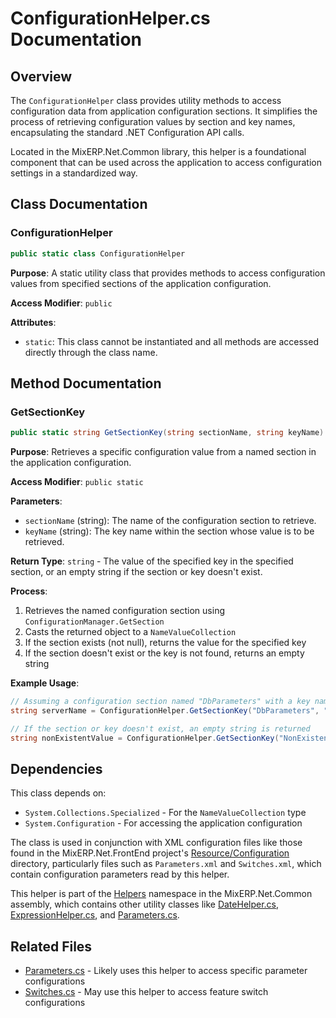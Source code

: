 # ConfigurationHelper.cs Documentation

## Overview

The `ConfigurationHelper` class provides utility methods to access configuration data from application configuration sections. It simplifies the process of retrieving configuration values by section and key names, encapsulating the standard .NET Configuration API calls.

Located in the MixERP.Net.Common library, this helper is a foundational component that can be used across the application to access configuration settings in a standardized way.

## Class Documentation

### ConfigurationHelper

```csharp
public static class ConfigurationHelper
```

**Purpose**: A static utility class that provides methods to access configuration values from specified sections of the application configuration.

**Access Modifier**: `public`

**Attributes**:
- `static`: This class cannot be instantiated and all methods are accessed directly through the class name.

## Method Documentation

### GetSectionKey

```csharp
public static string GetSectionKey(string sectionName, string keyName)
```

**Purpose**: Retrieves a specific configuration value from a named section in the application configuration.

**Access Modifier**: `public static`

**Parameters**:
- `sectionName` (string): The name of the configuration section to retrieve.
- `keyName` (string): The key name within the section whose value is to be retrieved.

**Return Type**: `string` - The value of the specified key in the specified section, or an empty string if the section or key doesn't exist.

**Process**:
1. Retrieves the named configuration section using `ConfigurationManager.GetSection`
2. Casts the returned object to a `NameValueCollection`
3. If the section exists (not null), returns the value for the specified key
4. If the section doesn't exist or the key is not found, returns an empty string

**Example Usage**:
```csharp
// Assuming a configuration section named "DbParameters" with a key named "Server"
string serverName = ConfigurationHelper.GetSectionKey("DbParameters", "Server");

// If the section or key doesn't exist, an empty string is returned
string nonExistentValue = ConfigurationHelper.GetSectionKey("NonExistentSection", "NonExistentKey"); // Returns ""
```

## Dependencies

This class depends on:
- `System.Collections.Specialized` - For the `NameValueCollection` type
- `System.Configuration` - For accessing the application configuration

The class is used in conjunction with XML configuration files like those found in the MixERP.Net.FrontEnd project's [Resource/Configuration](../Resource/Configuration) directory, particularly files such as `Parameters.xml` and `Switches.xml`, which contain configuration parameters read by this helper.

This helper is part of the [Helpers](../Helpers) namespace in the MixERP.Net.Common assembly, which contains other utility classes like [DateHelper.cs](DateHelper.md), [ExpressionHelper.cs](ExpressionHelper.md), and [Parameters.cs](Parameters.md).

## Related Files

- [Parameters.cs](Parameters.md) - Likely uses this helper to access specific parameter configurations
- [Switches.cs](Switches.md) - May use this helper to access feature switch configurations